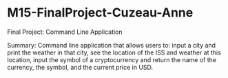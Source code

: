# M15-FinalProject-Cuzeau-Anne
Final Project: Command Line Application

Summary: Command line application that allows users to: input a city and print the weather in that city, see the location of the ISS and weather at this location, input the symbol of a cryptocurrency and return the name of the currency, the symbol, and the current price in USD.
